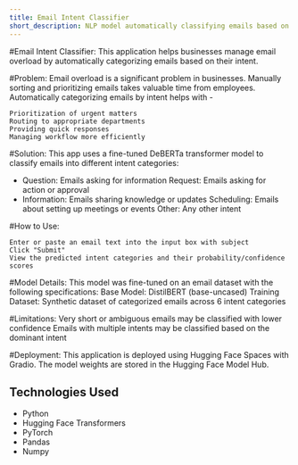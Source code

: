 ```yaml
---
title: Email Intent Classifier
short_description: NLP model automatically classifying emails based on intent
---
```

#Email Intent Classifier: 
This application helps businesses manage email overload by automatically categorizing emails based on their intent. 

#Problem: 
Email overload is a significant problem in businesses. Manually sorting and prioritizing emails takes valuable time from employees. Automatically categorizing emails by intent helps with -

    Prioritization of urgent matters
    Routing to appropriate departments
    Providing quick responses
    Managing workflow more efficiently

#Solution: 
This app uses a fine-tuned DeBERTa transformer model to classify emails into different intent categories:
- Question: Emails asking for information Request: Emails asking for action or approval 
- Information: Emails sharing knowledge or updates Scheduling: Emails about setting up meetings or events Other: Any other intent

#How to Use:

    Enter or paste an email text into the input box with subject
    Click "Submit"
    View the predicted intent categories and their probability/confidence scores

#Model Details: 
This model was fine-tuned on an email dataset with the following specifications:
Base Model: DistilBERT (base-uncased) 
Training Dataset: Synthetic dataset of categorized emails across 6 intent categories

#Limitations: 
Very short or ambiguous emails may be classified with lower confidence Emails with multiple intents may be classified based on the dominant intent

#Deployment: 
This application is deployed using Hugging Face Spaces with Gradio. The model weights are stored in the Hugging Face Model Hub.

## Technologies Used
- Python
- Hugging Face Transformers
- PyTorch
- Pandas
- Numpy
